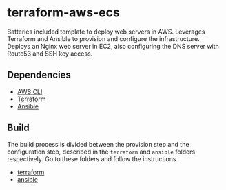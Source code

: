 # terraform-aws-ecs
Batteries included template to deploy web servers in AWS. Leverages Terraform and Ansible to provision and configure the infrastructure. Deploys an Nginx web server in EC2, also configuring the DNS server with Route53 and SSH key access.

## Dependencies
- [AWS CLI](https://docs.aws.amazon.com/cli/latest/userguide/getting-started-install.html)
- [Terraform](https://developer.hashicorp.com/terraform/install?product_intent=terraform)
- [Ansible](https://docs.ansible.com/ansible/latest/installation_guide/intro_installation.html)

## Build
The build process is divided between the provision step and the configuration step, described in the `terraform` and `ansible` folders respectively. Go to these folders and follow the instructions.
- [terraform](https://github.com/MarkelCA/web-deploy-scaffold/tree/master/terraform)
- [ansible](https://github.com/MarkelCA/web-deploy-scaffold/tree/master/ansible)

